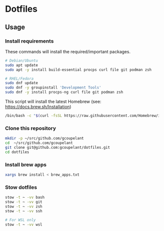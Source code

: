 # Dotfiles

## Usage

### Install requirements

These commands will install the required/important packages.
```bash
# Debian/Ubuntu
sudo apt update
sudo apt -y install build-essential procps curl file git podman zsh

# RHEL/Fedora
sudo dnf update
sudo dnf -y groupinstall 'Development Tools'
sudo dnf -y install procps-ng curl file git podman zsh
```

This script will install the latest Homebrew (see: https://docs.brew.sh/Installation)
```bash
/bin/bash -c "$(curl -fsSL https://raw.githubusercontent.com/Homebrew/install/HEAD/install.sh)"
```

### Clone this repository

```bash
mkdir -p ~/src/github.com/gcoupelant
cd  ~/src/github.com/gcoupelant
git clone git@github.com:gcoupelant/dotfiles.git
cd dotfiles
```

### Install brew apps

```bash
xargs brew install < brew_apps.txt
```

### Stow dotfiles

```bash
stow -t ~ -vv bash
stow -t ~ -vv git
stow -t ~ -vv zsh
stow -t ~ -vv ssh

# For WSL only
stow -t ~ -vv wsl
```
